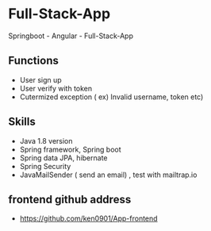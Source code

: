 # Full-Stack-App
Springboot - Angular - Full-Stack-App

## Functions
* User sign up
* User verify with token
* Cutermized exception ( ex) Invalid username, token etc)

## Skills
* Java 1.8 version
* Spring framework, Spring boot
* Spring data JPA, hibernate
* Spring Security
* JavaMailSender ( send an email) , test with mailtrap.io


## frontend github address
* https://github.com/ken0901/App-frontend
